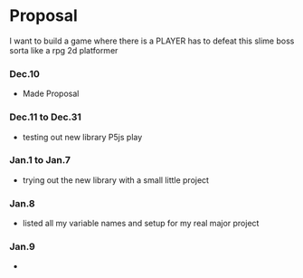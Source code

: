 Proposal
====================

I want to build a game where there is a PLAYER has to defeat this slime boss 
sorta like a rpg 2d platformer

### Dec.10 ###
 - Made Proposal
### Dec.11 to Dec.31 ###
 - testing out new library P5js play
### Jan.1 to Jan.7 ###
 - trying out the new library with a small little project 
### Jan.8 ###
 - listed all my variable names and setup for my real major project
### Jan.9 ###
 - 
